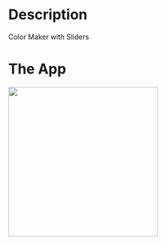# Description
Color Maker with Sliders

# The App

<img src="https://user-images.githubusercontent.com/27686439/156823394-a2e613f8-418f-4eb9-a5f3-df6dffef064c.png" width="300" >
